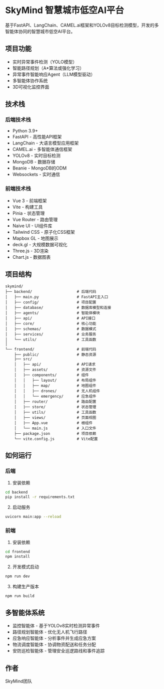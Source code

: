 # SkyMind 智慧城市低空AI平台

基于FastAPI、LangChain、CAMEL.ai框架和YOLOv8目标检测模型，开发的多智能体协同的智慧城市低空AI平台。

## 项目功能

* 实时异常事件检测（YOLO模型）
* 智能路径规划（A*算法或强化学习）
* 异常事件智能响应Agent（LLM模型驱动）
* 多智能体协作系统
* 3D可视化监控界面

## 技术栈

### 后端技术栈
- Python 3.9+
- FastAPI - 高性能API框架
- LangChain - 大语言模型应用框架
- CAMEL.ai - 多智能体通信框架
- YOLOv8 - 实时目标检测
- MongoDB - 数据存储
- Beanie - MongoDB的ODM
- Websockets - 实时通信

### 前端技术栈
- Vue 3 - 前端框架
- Vite - 构建工具
- Pinia - 状态管理
- Vue Router - 路由管理
- Naive UI - UI组件库
- Tailwind CSS - 原子化CSS框架
- Mapbox GL - 地图展示
- deck.gl - 大规模数据可视化
- Three.js - 3D渲染
- Chart.js - 数据图表

## 项目结构

```
skymind/
├── backend/                    # 后端代码
│   ├── main.py                 # FastAPI主入口
│   ├── config/                 # 项目配置
│   ├── database/               # 数据库模型和连接
│   ├── agents/                 # 智能体模块
│   ├── api/                    # API接口
│   ├── core/                   # 核心功能
│   ├── schemas/                # 数据模式
│   ├── services/               # 业务服务
│   └── utils/                  # 工具函数
│
└── frontend/                   # 前端代码
    ├── public/                 # 静态资源
    ├── src/
    │   ├── api/                # API请求
    │   ├── assets/             # 资源文件
    │   ├── components/         # 组件
    │   │   ├── layout/         # 布局组件
    │   │   ├── map/            # 地图组件
    │   │   ├── drones/         # 无人机组件
    │   │   └── emergency/      # 应急组件
    │   ├── router/             # 路由配置
    │   ├── store/              # 状态管理
    │   ├── utils/              # 工具函数
    │   ├── views/              # 页面视图
    │   ├── App.vue             # 根组件
    │   └── main.js             # 入口文件
    ├── package.json            # 项目依赖
    └── vite.config.js          # Vite配置
```

## 如何运行

### 后端

1. 安装依赖
```bash
cd backend
pip install -r requirements.txt
```

2. 启动服务
```bash
uvicorn main:app --reload
```

### 前端

1. 安装依赖
```bash
cd frontend
npm install
```

2. 开发模式启动
```bash
npm run dev
```

3. 构建生产版本
```bash
npm run build
```

## 多智能体系统

* 监控智能体 - 基于YOLOv8实时检测异常事件
* 路径规划智能体 - 优化无人机飞行路径
* 应急响应智能体 - 分析事件并生成应急方案
* 物流调度智能体 - 协调物资配送和任务分配
* 安防巡检智能体 - 管理安全巡逻路线和事件追踪

## 作者

SkyMind团队 